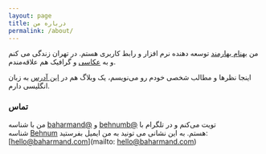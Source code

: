 ```yaml
---
layout: page
title: درباره من
permalink: /about/
---
```


من [بهنام بهارمند](https://baharmand.com) توسعه دهنده نرم افزار و رابط کاربری هستم. در تهران زندگی می کنم و به [عکاسی](http://www.behnum.com/) و گرافیک هم علاقه‌مندم.

اینجا نظرها و مطالب شخصی خودم رو می‌نویسم، یک وبلاگ هم در [این آدرس](https://blog.baharmand.com/) به زبان انگلیسی دارم.

### تماس

من با شناسه [baharmand@](https://twitter.com/baharmand) و [behnumb@](https://twitter.com/behnumb) تویت می‌کنم و در تلگرام با شناسه [Behnum](https://t.me/Behnum) هستم. به این نشانی می تونید به من ایمیل بفرستید: [hello@baharmand.com](mailto: hello@baharmand.com)

